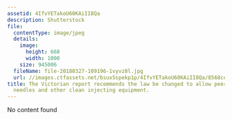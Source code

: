 ```yaml
---
assetid: 4IfvYETakoU60KAiII8Qa
description: Shutterstock
file:
  contentType: image/jpeg
  details:
    image:
      height: 668
      width: 1000
    size: 945006
  fileName: file-20180327-109196-1vyvz8l.jpg
  url: //images.ctfassets.net/bsux5spekp1p/4IfvYETakoU60KAiII8Qa/8568cef1668812a3a86f1c6a629145b6/file-20180327-109196-1vyvz8l.jpg
title: The Victorian report recommends the law be changed to allow peers to distribute
  needles and other clean injecting equipment.
---
```

No content found